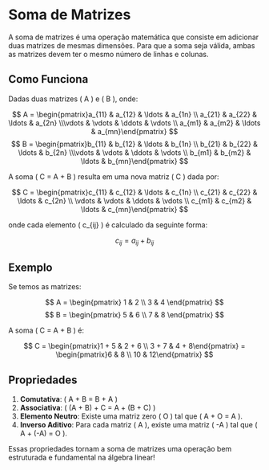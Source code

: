 # Soma de Matrizes

A soma de matrizes é uma operação matemática que consiste em adicionar duas matrizes de mesmas dimensões. Para que a soma seja válida, ambas as matrizes devem ter o mesmo número de linhas e colunas.

## Como Funciona

Dadas duas matrizes \( A \) e \( B \), onde:

$$
A = \begin{pmatrix}a_{11} & a_{12} & \ldots & a_{1n} \\ a_{21} & a_{22} & \ldots & a_{2n} \\\vdots & \vdots & \ddots & \vdots \\ a_{m1} & a_{m2} & \ldots & a_{mn}\end{pmatrix}
$$$$
B = \begin{pmatrix}b_{11} & b_{12} & \ldots & b_{1n} \\ b_{21} & b_{22} & \ldots & b_{2n} \\\vdots & \vdots & \ddots & \vdots \\ b_{m1} & b_{m2} & \ldots & b_{mn}\end{pmatrix}
$$

A soma \( C = A + B \) resulta em uma nova matriz \( C \) dada por:

$$
C = \begin{pmatrix}c_{11} & c_{12} & \ldots & c_{1n} \\ c_{21} & c_{22} & \ldots & c_{2n} \\ \vdots & \vdots & \ddots & \vdots \\ c_{m1} & c_{m2} & \ldots & c_{mn}\end{pmatrix}
$$

onde cada elemento \( c_{ij} \) é calculado da seguinte forma:

$$
c_{ij} = a_{ij} + b_{ij}
$$

## Exemplo

Se temos as matrizes:

$$
A = \begin{pmatrix} 1 & 2 \\ 3 & 4 \end{pmatrix}
$$$$
B = \begin{pmatrix} 5 & 6 \\ 7 & 8 \end{pmatrix}
$$

A soma \( C = A + B \) é:

$$
C = \begin{pmatrix}1 + 5 & 2 + 6 \\ 3 + 7 & 4 + 8\end{pmatrix} = \begin{pmatrix}6 & 8 \\ 10 & 12\end{pmatrix}
$$

## Propriedades

1. **Comutativa**: \( A + B = B + A \)
2. **Associativa**: \( (A + B) + C = A + (B + C) \)
3. **Elemento Neutro**: Existe uma matriz zero \( O \) tal que \( A + O = A \).
4. **Inverso Aditivo**: Para cada matriz \( A \), existe uma matriz \( -A \) tal que \( A + (-A) = O \).

Essas propriedades tornam a soma de matrizes uma operação bem estruturada e fundamental na álgebra linear!
